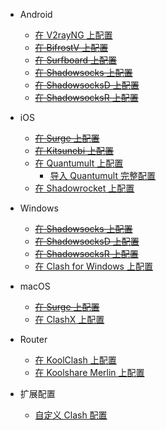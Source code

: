 * Android

  * [在 V2rayNG 上配置](Android/V2rayNG.md)
  * ~~[在 BifrostV 上配置](Android/BifrostV.md)~~
  * ~~[在 Surfboard 上配置](Android/Surfboard.md)~~
  * ~~[在 Shadowsocks 上配置](Android/Shadowsocks.md)~~
  * ~~[在 ShadowsocksD 上配置](Android/ShadowsocksD.md)~~
  * ~~[在 ShadowsocksR 上配置](Android/ShadowsocksR.md)~~

* iOS

  * ~~[在 Surge 上配置](iOS/Surge.md)~~
  * ~~[在 Kitsunebi 上配置](iOS/Kitsunebi.md)~~
  * [在 Quantumult 上配置](iOS/Quantumult_sub.md)
    * [导入 Quantumult 完整配置](iOS/Quantumult_conf.md)
  * [在 Shadowrocket 上配置](iOS/Shadowrocket.md)

* Windows

  * ~~[在 Shadowsocks 上配置](Windows/Shadowsocks.md)~~
  * ~~[在 ShadowsocksD 上配置](Windows/ShadowsocksD.md)~~
  * ~~[在 ShadowsocksR 上配置](Windows/ShadowsocksR.md)~~
  * [在 Clash for Windows 上配置](Windows/Clash-for-Windows.md)

* macOS

  * ~~[在 Surge 上配置](macOS/Surge.md)~~
  * [在 ClashX 上配置](macOS/ClashX.md)

* Router

  * [在 KoolClash 上配置](Router/KoolClash.md)
  * [在 Koolshare Merlin 上配置](Router/Merlin.md)

* 扩展配置

  * [自定义 Clash 配置](Advanced/Clash.md)
